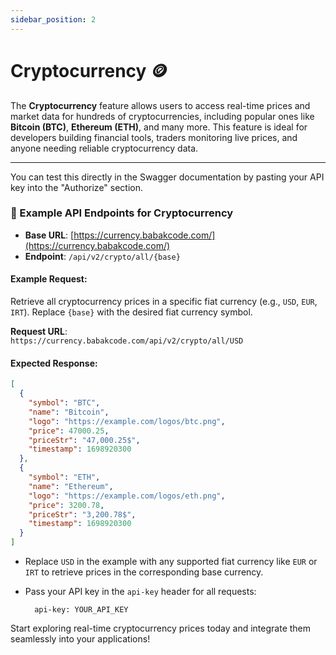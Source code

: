 ```yaml
---
sidebar_position: 2
---
```


# Cryptocurrency 🪙

The **Cryptocurrency** feature allows users to access real-time prices and market data for hundreds of cryptocurrencies, including popular ones like **Bitcoin (BTC)**, **Ethereum (ETH)**, and many more. This feature is ideal for developers building financial tools, traders monitoring live prices, and anyone needing reliable cryptocurrency data.

---

You can test this directly in the Swagger documentation by pasting your API key into the "Authorize" section.

### 📘 Example API Endpoints for Cryptocurrency

- **Base URL**: [https://currency.babakcode.com/](https://currency.babakcode.com/)
- **Endpoint**: `/api/v2/crypto/all/{base}`

#### **Example Request**:
Retrieve all cryptocurrency prices in a specific fiat currency (e.g., `USD`, `EUR`, `IRT`). Replace `{base}` with the desired fiat currency symbol.

**Request URL**:  
`https://currency.babakcode.com/api/v2/crypto/all/USD`

#### **Expected Response**:
```json
[
  {
    "symbol": "BTC",
    "name": "Bitcoin",
    "logo": "https://example.com/logos/btc.png",
    "price": 47000.25,
    "priceStr": "47,000.25$",
    "timestamp": 1698920300
  },
  {
    "symbol": "ETH",
    "name": "Ethereum",
    "logo": "https://example.com/logos/eth.png",
    "price": 3200.78,
    "priceStr": "3,200.78$",
    "timestamp": 1698920300
  }
]
```

- Replace `USD` in the example with any supported fiat currency like `EUR` or `IRT` to retrieve prices in the corresponding base currency.

- Pass your API key in the `api-key` header for all requests:
  ```curl 
    api-key: YOUR_API_KEY
  ```

Start exploring real-time cryptocurrency prices today and integrate them seamlessly into your applications!